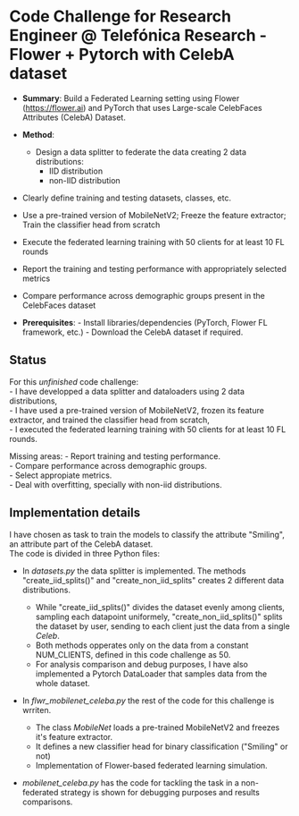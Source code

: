 # Code Challenge for Research Engineer @ Telefónica Research - Flower + Pytorch with CelebA dataset

- **Summary**:
Build a Federated Learning setting using Flower (https://flower.ai) and PyTorch that uses Large-scale CelebFaces Attributes (CelebA) Dataset.

- **Method**:
  - Design a data splitter to federate the data creating 2 data distributions:
    - IID distribution
    - non-IID distribution
- Clearly define training and testing datasets, classes, etc.
- Use a pre-trained version of MobileNetV2; Freeze the feature extractor; Train the classifier head from scratch
- Execute the federated learning training with 50 clients for at least 10 FL rounds
- Report the training and testing performance with appropriately selected metrics
- Compare performance across demographic groups present in the CelebFaces dataset


- **Prerequisites**:
      - Install libraries/dependencies (PyTorch, Flower FL framework, etc.)
      - Download the CelebA dataset if required.


## Status

For this *unfinished* code challenge:  
    - I have developped a data splitter and dataloaders using 2 data distributions,  
    - I have used a pre-trained version of MobileNetV2, frozen its feature extractor, and trained the classifier head from scratch,   
    - I executed the federated learning training with 50 clients for at least 10 FL rounds.  
    
  Missing areas:  - Report training and testing performance.  
                    - Compare performance across demographic groups.  
                    - Select appropiate metrics.  
                    - Deal with overfitting, specially with non-iid distributions.  


## Implementation details

I have chosen as task to train the models to classify the attribute "Smiling", an attribute part of the CelebA dataset.  
The code is divided in three Python files:  

- In *datasets.py* the data splitter is implemented. The methods "create_iid_splits()" and "create_non_iid_splits" creates 2 different data distributions.  
    - While "create_iid_splits()" divides the dataset evenly among clients, sampling each datapoint uniformely, "create_non_iid_splits()" splits the dataset by user, sending to each client just the data from a single *Celeb*.  
    - Both methods opperates only on the data from a constant NUM_CLIENTS, defined in this code challenge as 50.  
    - For analysis comparison and debug purposes, I have also implemented a Pytorch DataLoader that samples data from the whole dataset.  

- In *flwr_mobilenet_celeba.py* the rest of the code for this challenge is wrriten.  
    - The class *MobileNet* loads a pre-trained MobileNetV2 and freezes it's feature extractor.  
    - It defines a new classifier head for binary classification ("Smiling" or not)  
    - Implementation of Flower-based federated learning simulation.  
- *mobilenet_celeba.py* has the code for tackling the task in a non-federated strategy is shown for debugging purposes and results comparisons.  

